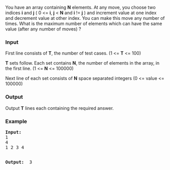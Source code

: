<p>
You have an array containing <b>N</b> elements. At any move, you choose two indices <b>i</b> and <b>j</b> ( 0 &lt;= <b>i</b>, <b>j</b> &lt; <b>N</b> and <b>i</b> != <b>j</b> ) and increment value at one index and decrement value at other index. You can make this move any number of times. What is the maximum number of elements which can have the same value (after any number of moves) ?</p>

<h3>Input</h3>
<p>First line consists of <b>T</b>, the number of test cases. (1 &lt;= <b>T</b> &lt;= 100)</p>
<p><b>T</b> sets follow. Each set contains <b>N</b>, the number of elements in the array, in the first line. (1 &lt;= <b>N</b> &lt;= 100000)</p>
<p>Next line of each set consists of <b>N</b> space separated integers (0 &lt;= value &lt;= 100000)</p>

<h3>Output</h3>
<p>Output <b>T</b> lines each containing the required answer.</p>

<h3>Example</h3>
<pre><strong>Input:</strong>
1
4
1 2 3 4

<strong>Output:</strong>&nbsp;
3</pre>